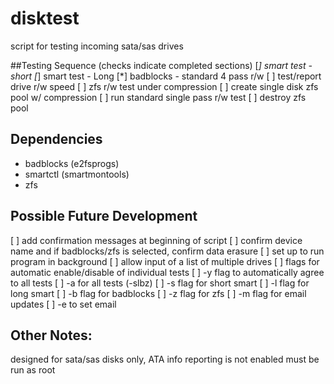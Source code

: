# disktest
script for testing incoming sata/sas drives

##Testing Sequence (checks indicate completed sections)
[*] smart test - short
[*] smart test - Long
[*] badblocks - standard 4 pass r/w
[ ] test/report drive r/w speed
[ ] zfs r/w test under compression
  [ ] create single disk zfs pool w/ compression
  [ ] run standard single pass r/w test
  [ ] destroy zfs pool

## Dependencies
* badblocks (e2fsprogs)
* smartctl (smartmontools)
* zfs

## Possible Future Development
[ ] add confirmation messages at beginning of script
  [ ] confirm device name and if badblocks/zfs is selected, confirm data erasure
[ ] set up to run program in background
[ ] allow input of a list of multiple drives
[ ] flags for automatic enable/disable of individual tests
[ ] -y flag to automatically agree to all tests
[ ] -a for all tests (-slbz)
[ ] -s flag for short smart
[ ] -l flag for long smart
[ ] -b flag for badblocks
[ ] -z flag for zfs
[ ] -m flag for email updates
[ ] -e to set email

## Other Notes:
designed for sata/sas disks only, ATA info reporting is not enabled
must be run as root
